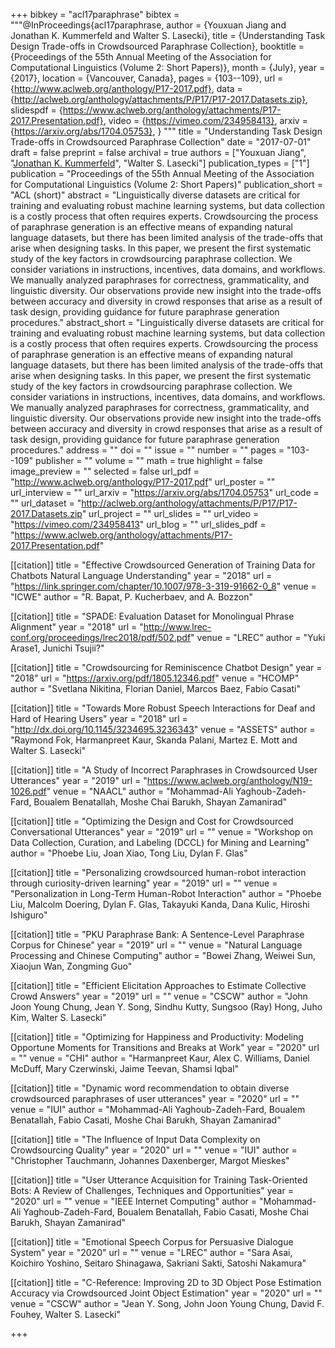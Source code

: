 +++
bibkey = "acl17paraphrase"
bibtex = """@InProceedings{acl17paraphrase,
  author    = {Youxuan Jiang and Jonathan K. Kummerfeld and Walter S. Lasecki},
  title     = {Understanding Task Design Trade-offs in Crowdsourced Paraphrase Collection},
  booktitle = {Proceedings of the 55th Annual Meeting of the Association for Computational Linguistics (Volume 2: Short Papers)},
  month     = {July},
  year      = {2017},
  location  = {Vancouver, Canada},
  pages     = {103--109},
  url       = {http://www.aclweb.org/anthology/P17-2017.pdf},
  data      = {http://aclweb.org/anthology/attachments/P/P17/P17-2017.Datasets.zip},
  slidespdf = {https://www.aclweb.org/anthology/attachments/P17-2017.Presentation.pdf},
  video     = {https://vimeo.com/234958413},
  arxiv     = {https://arxiv.org/abs/1704.05753},
}
"""
title = "Understanding Task Design Trade-offs in Crowdsourced Paraphrase Collection"
date = "2017-07-01"
draft = false
preprint = false
archival = true
authors = ["Youxuan Jiang", "<span style='text-decoration:underline;'>Jonathan K. Kummerfeld</span>", "Walter S. Lasecki"]
publication_types = ["1"]
publication = "Proceedings of the 55th Annual Meeting of the Association for Computational Linguistics (Volume 2: Short Papers)"
publication_short = "ACL (short)"
abstract = "Linguistically diverse datasets are critical for training and evaluating robust machine learning systems, but data collection is a costly process that often requires experts. Crowdsourcing the process of paraphrase generation is an effective means of expanding natural language datasets, but there has been limited analysis of the trade-offs that arise when designing tasks. In this paper, we present the first systematic study of the key factors in crowdsourcing paraphrase collection. We consider variations in instructions, incentives, data domains, and workflows. We manually analyzed paraphrases for correctness, grammaticality, and linguistic diversity. Our observations provide new insight into the trade-offs between accuracy and diversity in crowd responses that arise as a result of task design, providing guidance for future paraphrase generation procedures."
abstract_short = "Linguistically diverse datasets are critical for training and evaluating robust machine learning systems, but data collection is a costly process that often requires experts. Crowdsourcing the process of paraphrase generation is an effective means of expanding natural language datasets, but there has been limited analysis of the trade-offs that arise when designing tasks. In this paper, we present the first systematic study of the key factors in crowdsourcing paraphrase collection. We consider variations in instructions, incentives, data domains, and workflows. We manually analyzed paraphrases for correctness, grammaticality, and linguistic diversity. Our observations provide new insight into the trade-offs between accuracy and diversity in crowd responses that arise as a result of task design, providing guidance for future paraphrase generation procedures."
address = ""
doi = ""
issue = ""
number = ""
pages = "103--109"
publisher = ""
volume = ""
math = true
highlight = false
image_preview = ""
selected = false
url_pdf = "http://www.aclweb.org/anthology/P17-2017.pdf"
url_poster = ""
url_interview = ""
url_arxiv = "https://arxiv.org/abs/1704.05753"
url_code = ""
url_dataset = "http://aclweb.org/anthology/attachments/P/P17/P17-2017.Datasets.zip"
url_project = ""
url_slides = ""
url_video = "https://vimeo.com/234958413"
url_blog = ""
url_slides_pdf = "https://www.aclweb.org/anthology/attachments/P17-2017.Presentation.pdf"

[[citation]]
title = "Effective Crowdsourced Generation of Training Data for Chatbots Natural Language Understanding"
year = "2018"
url = "https://link.springer.com/chapter/10.1007/978-3-319-91662-0_8"
venue = "ICWE"
author = "R. Bapat, P. Kucherbaev, and A. Bozzon"

[[citation]]
title = "SPADE: Evaluation Dataset for Monolingual Phrase Alignment"
year = "2018"
url = "http://www.lrec-conf.org/proceedings/lrec2018/pdf/502.pdf"
venue = "LREC"
author = "Yuki Arase1, Junichi Tsujii?"

[[citation]]
title = "Crowdsourcing for Reminiscence Chatbot Design"
year = "2018"
url = "https://arxiv.org/pdf/1805.12346.pdf"
venue = "HCOMP"
author = "Svetlana Nikitina, Florian Daniel, Marcos Baez, Fabio Casati"

[[citation]]
title = "Towards More Robust Speech Interactions for Deaf and Hard of Hearing Users"
year = "2018"
url = "http://dx.doi.org/10.1145/3234695.3236343"
venue = "ASSETS"
author = "Raymond Fok, Harmanpreet Kaur, Skanda Palani, Martez E. Mott and Walter S. Lasecki"

[[citation]]
title = "A Study of Incorrect Paraphrases in Crowdsourced User Utterances"
year = "2019"
url = "https://www.aclweb.org/anthology/N19-1026.pdf"
venue = "NAACL"
author = "Mohammad-Ali Yaghoub-Zadeh-Fard, Boualem Benatallah, Moshe Chai Barukh, Shayan Zamanirad"

[[citation]]
title = "Optimizing the Design and Cost for Crowdsourced Conversational Utterances"
year = "2019"
url = ""
venue = "Workshop on Data Collection, Curation, and Labeling (DCCL) for Mining and Learning"
author = "Phoebe Liu, Joan Xiao, Tong Liu, Dylan F. Glas"

[[citation]]
title = "Personalizing crowdsourced human-robot interaction through curiosity-driven learning"
year = "2019"
url = ""
venue = "Personalization in Long-Term Human-Robot Interaction"
author = "Phoebe Liu, Malcolm Doering, Dylan F. Glas, Takayuki Kanda, Dana Kulic, Hiroshi Ishiguro"

[[citation]]
title = "PKU Paraphrase Bank: A Sentence-Level Paraphrase Corpus for Chinese"
year = "2019"
url = ""
venue = "Natural Language Processing and Chinese Computing"
author = "Bowei Zhang, Weiwei Sun, Xiaojun Wan, Zongming Guo"

[[citation]]
title = "Efficient Elicitation Approaches to Estimate Collective Crowd Answers"
year = "2019"
url = ""
venue = "CSCW"
author = "John Joon Young Chung, Jean Y. Song, Sindhu Kutty, Sungsoo (Ray) Hong, Juho Kim, Walter S. Lasecki"

[[citation]]
title = "Optimizing for Happiness and Productivity: Modeling Opportune Moments for Transitions and Breaks at Work"
year = "2020"
url = ""
venue = "CHI"
author = "Harmanpreet Kaur, Alex C. Williams, Daniel McDuff, Mary Czerwinski, Jaime Teevan, Shamsi Iqbal"

[[citation]]
title = "Dynamic word recommendation to obtain diverse crowdsourced paraphrases of user utterances"
year = "2020"
url = ""
venue = "IUI"
author = "Mohammad-Ali Yaghoub-Zadeh-Fard, Boualem Benatallah, Fabio Casati, Moshe Chai Barukh, Shayan Zamanirad"

[[citation]]
title = "The Influence of Input Data Complexity on Crowdsourcing Quality"
year = "2020"
url = ""
venue = "IUI"
author = "Christopher Tauchmann, Johannes Daxenberger, Margot Mieskes"

[[citation]]
title = "User Utterance Acquisition for Training Task-Oriented Bots: A Review of Challenges, Techniques and Opportunities"
year = "2020"
url = ""
venue = "IEEE Internet Computing"
author = "Mohammad-Ali Yaghoub-Zadeh-Fard, Boualem Benatallah, Fabio Casati, Moshe Chai Barukh, Shayan Zamanirad"

[[citation]]
title = "Emotional Speech Corpus for Persuasive Dialogue System"
year = "2020"
url = ""
venue = "LREC"
author = "Sara Asai, Koichiro Yoshino, Seitaro Shinagawa, Sakriani Sakti, Satoshi Nakamura"

[[citation]]
title = "C-Reference: Improving 2D to 3D Object Pose Estimation Accuracy via Crowdsourced Joint Object Estimation"
year = "2020"
url = ""
venue = "CSCW"
author = "Jean Y. Song, John Joon Young Chung, David F. Fouhey, Walter S. Lasecki"


+++